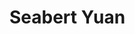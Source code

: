 # Seabert Yuan

<!--
**SeabertYuan/SeabertYuan** is a ✨ _special_ ✨ repository because its `README.md` (this file) appears on your GitHub profile.

## About Me
I'm a student, programmer, and content creator based in Canada. I do a lot of dmoj, but sometimes I do my own projects those are the ones that you will see on my GitHub. :)
